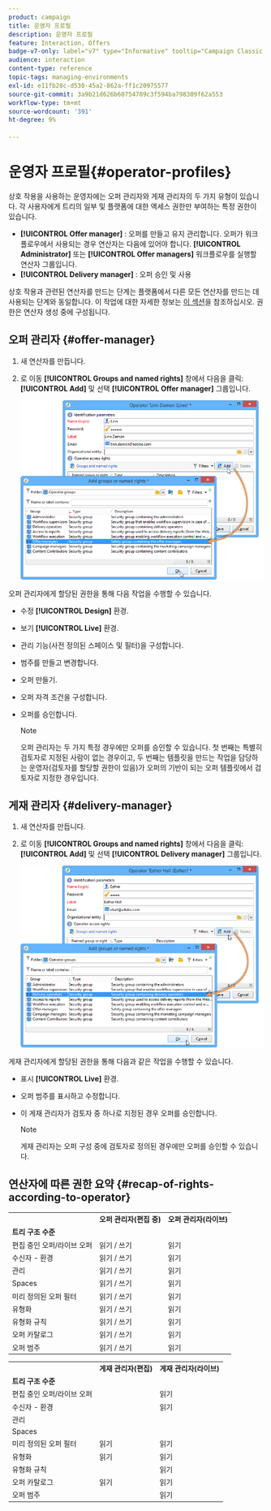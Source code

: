 ```yaml
---
product: campaign
title: 운영자 프로필
description: 운영자 프로필
feature: Interaction, Offers
badge-v7-only: label="v7" type="Informative" tooltip="Campaign Classic v7에만 적용됩니다."
audience: interaction
content-type: reference
topic-tags: managing-environments
exl-id: e11fb28c-d530-45a2-862a-ff1c20975577
source-git-commit: 3a9b21d626b60754789c3f594ba798309f62a553
workflow-type: tm+mt
source-wordcount: '391'
ht-degree: 9%

---
```


# 운영자 프로필{#operator-profiles}



상호 작용을 사용하는 운영자에는 오퍼 관리자와 게재 관리자의 두 가지 유형이 있습니다. 각 사용자에게 트리의 일부 및 플랫폼에 대한 액세스 권한만 부여하는 특정 권한이 있습니다.

* **[!UICONTROL Offer manager]** : 오퍼를 만들고 유지 관리합니다. 오퍼가 워크플로우에서 사용되는 경우 연산자는 다음에 있어야 합니다. **[!UICONTROL Administrator]** 또는 **[!UICONTROL Offer managers]** 워크플로우를 실행할 연산자 그룹입니다.
* **[!UICONTROL Delivery manager]** : 오퍼 승인 및 사용

상호 작용과 관련된 연산자를 만드는 단계는 플랫폼에서 다른 모든 연산자를 만드는 데 사용되는 단계와 동일합니다. 이 작업에 대한 자세한 정보는 [이 섹션](../../platform/using/access-management.md)을 참조하십시오. 권한은 연산자 생성 중에 구성됩니다.

## 오퍼 관리자 {#offer-manager}

1. 새 연산자를 만듭니다.
1. 로 이동 **[!UICONTROL Groups and named rights]** 창에서 다음을 클릭: **[!UICONTROL Add]** 및 선택 **[!UICONTROL Offer manager]** 그룹입니다.

   ![](assets/offer_operators_create_001.png)

오퍼 관리자에게 할당된 권한을 통해 다음 작업을 수행할 수 있습니다.

* 수정 **[!UICONTROL Design]** 환경.
* 보기 **[!UICONTROL Live]** 환경.
* 관리 기능(사전 정의된 스페이스 및 필터)을 구성합니다.
* 범주를 만들고 변경합니다.
* 오퍼 만들기.
* 오퍼 자격 조건을 구성합니다.
* 오퍼를 승인합니다.

  >[!NOTE]
  >
  >오퍼 관리자는 두 가지 특정 경우에만 오퍼를 승인할 수 있습니다. 첫 번째는 특별히 검토자로 지정된 사람이 없는 경우이고, 두 번째는 템플릿을 만드는 작업을 담당하는 운영자(검토자를 할당할 권한이 있음)가 오퍼의 기반이 되는 오퍼 템플릿에서 검토자로 지정한 경우입니다.

## 게재 관리자 {#delivery-manager}

1. 새 연산자를 만듭니다.
1. 로 이동 **[!UICONTROL Groups and named rights]** 창에서 다음을 클릭: **[!UICONTROL Add]** 및 선택 **[!UICONTROL Delivery manager]** 그룹입니다.

   ![](assets/offer_operators_create_002.png)

게재 관리자에게 할당된 권한을 통해 다음과 같은 작업을 수행할 수 있습니다.

* 표시 **[!UICONTROL Live]** 환경.
* 오퍼 범주를 표시하고 수정합니다.
* 이 게재 관리자가 검토자 중 하나로 지정된 경우 오퍼를 승인합니다.

  >[!NOTE]
  >
  >게재 관리자는 오퍼 구성 중에 검토자로 정의된 경우에만 오퍼를 승인할 수 있습니다.

## 연산자에 따른 권한 요약 {#recap-of-rights-according-to-operator}

<table> 
 <tbody> 
  <tr> 
   <td> </td> 
   <td> <strong>오퍼 관리자(편집 중)</strong><br /> </td> 
   <td> <strong>오퍼 관리자(라이브)</strong><br /> </td> 
  </tr> 
  <tr> 
   <td> <strong>트리 구조 수준</strong><br /> </td> 
   <td> </td> 
   <td> </td> 
  </tr> 
  <tr> 
   <td> 편집 중인 오퍼/라이브 오퍼<br /> </td> 
   <td> 읽기 / 쓰기<br /> </td> 
   <td> 읽기<br /> </td> 
  </tr> 
  <tr> 
   <td> 수신자 - 환경<br /> </td> 
   <td> 읽기 / 쓰기<br /> </td> 
   <td> 읽기<br /> </td> 
  </tr> 
  <tr> 
   <td> 관리<br /> </td> 
   <td> 읽기 / 쓰기<br /> </td> 
   <td> 읽기<br /> </td> 
  </tr> 
  <tr> 
   <td> Spaces<br /> </td> 
   <td> 읽기 / 쓰기<br /> </td> 
   <td> 읽기<br /> </td> 
  </tr> 
  <tr> 
   <td> 미리 정의된 오퍼 필터<br /> </td> 
   <td> 읽기 / 쓰기<br /> </td> 
   <td> 읽기<br /> </td> 
  </tr> 
  <tr> 
   <td> 유형화<br /> </td> 
   <td> 읽기 / 쓰기<br /> </td> 
   <td> 읽기<br /> </td> 
  </tr> 
  <tr> 
   <td> 유형화 규칙<br /> </td> 
   <td> 읽기 / 쓰기<br /> </td> 
   <td> 읽기<br /> </td> 
  </tr> 
  <tr> 
   <td> 오퍼 카탈로그<br /> </td> 
   <td> 읽기 / 쓰기<br /> </td> 
   <td> 읽기<br /> </td> 
  </tr> 
  <tr> 
   <td> 오퍼 범주<br /> </td> 
   <td> 읽기 / 쓰기<br /> </td> 
   <td> 읽기<br /> </td> 
  </tr> 
 </tbody> 
</table>

<table> 
 <tbody> 
  <tr> 
   <td> </td> 
   <td> <strong>게재 관리자(편집)</strong><br /> </td> 
   <td> <strong>게재 관리자(라이브)</strong><br /> </td> 
  </tr> 
  <tr> 
   <td> <strong>트리 구조 수준</strong><br /> </td> 
   <td> </td> 
   <td> </td> 
  </tr> 
  <tr> 
   <td> 편집 중인 오퍼/라이브 오퍼<br /> </td> 
   <td> </td> 
   <td> 읽기<br /> </td> 
  </tr> 
  <tr> 
   <td> 수신자 - 환경<br /> </td> 
   <td> </td> 
   <td> 읽기<br /> </td> 
  </tr> 
  <tr> 
   <td> 관리<br /> </td> 
   <td> </td> 
   <td> </td> 
  </tr> 
  <tr> 
   <td> Spaces<br /> </td> 
   <td> </td> 
   <td> </td> 
  </tr> 
  <tr> 
   <td> 미리 정의된 오퍼 필터<br /> </td> 
   <td> 읽기<br /> </td> 
   <td> 읽기<br /> </td> 
  </tr> 
  <tr> 
   <td> 유형화<br /> </td> 
   <td> 읽기<br /> </td> 
   <td> 읽기<br /> </td> 
  </tr> 
  <tr> 
   <td> 유형화 규칙<br /> </td> 
   <td> </td> 
   <td> 읽기<br /> </td> 
  </tr> 
  <tr> 
   <td> 오퍼 카탈로그<br /> </td> 
   <td> 읽기<br /> </td> 
   <td> 읽기<br /> </td> 
  </tr> 
  <tr> 
   <td> 오퍼 범주<br /> </td> 
   <td> </td> 
   <td> 읽기<br /> </td> 
  </tr> 
 </tbody> 
</table>
